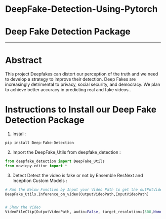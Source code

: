 # DeepFake-Detection-Using-Pytorch
 
 
 

<h1 color="green"><b>Deep Fake Detection Package</b></h1>

---

<h1 color="green"><b>Abstract</b></h1>
<p>This project Deepfakes can distort our perception of the truth and we need to develop a strategy to improve their detection. Deep Fakes are increasingly detrimental to privacy, social security, and democracy. We plan to achieve better accuracy in predicting real and fake videos..</p>


<h1 color="green"><b>Instructions to Install our Deep Fake Detection Package</b></h1>


1. Install:

```python
pip install Deep-Fake-Detection
```

2. Import the DeepFake_Utils from deepfake_detection :

```python
from deepfake_detection import DeepFake_Utils
from moviepy.editor import *
```

3. Detect Detect the video is fake or not by Ensemble ResNext and Inception Custom Models :

```python
# Run the Below Function by Input your Video Path to get the outPutVideo with Label Fake on Real on it
DeepFake_Utils.Inference_on_video(OutputVideoPath,InputVideoPath)


# Show the Video
VideoFileClip(OutputVideoPath, audio=False, target_resolution=(300,None)).ipython_display()
```
